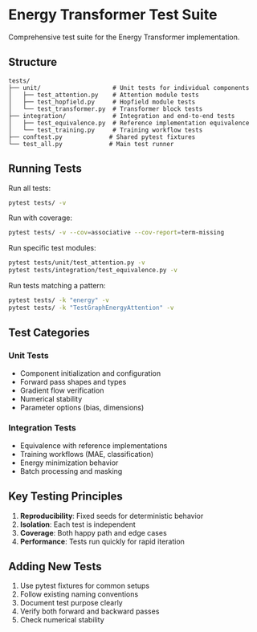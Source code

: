 # Energy Transformer Test Suite

Comprehensive test suite for the Energy Transformer implementation.

## Structure

```
tests/
├── unit/                    # Unit tests for individual components
│   ├── test_attention.py    # Attention module tests
│   ├── test_hopfield.py     # Hopfield module tests
│   └── test_transformer.py  # Transformer block tests
├── integration/             # Integration and end-to-end tests
│   ├── test_equivalence.py  # Reference implementation equivalence
│   └── test_training.py     # Training workflow tests
├── conftest.py             # Shared pytest fixtures
└── test_all.py             # Main test runner
```

## Running Tests

Run all tests:
```bash
pytest tests/ -v
```

Run with coverage:
```bash
pytest tests/ -v --cov=associative --cov-report=term-missing
```

Run specific test modules:
```bash
pytest tests/unit/test_attention.py -v
pytest tests/integration/test_equivalence.py -v
```

Run tests matching a pattern:
```bash
pytest tests/ -k "energy" -v
pytest tests/ -k "TestGraphEnergyAttention" -v
```

## Test Categories

### Unit Tests
- Component initialization and configuration
- Forward pass shapes and types
- Gradient flow verification
- Numerical stability
- Parameter options (bias, dimensions)

### Integration Tests
- Equivalence with reference implementations
- Training workflows (MAE, classification)
- Energy minimization behavior
- Batch processing and masking

## Key Testing Principles

1. **Reproducibility**: Fixed seeds for deterministic behavior
2. **Isolation**: Each test is independent
3. **Coverage**: Both happy path and edge cases
4. **Performance**: Tests run quickly for rapid iteration

## Adding New Tests

1. Use pytest fixtures for common setups
2. Follow existing naming conventions
3. Document test purpose clearly
4. Verify both forward and backward passes
5. Check numerical stability